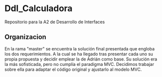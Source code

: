 # DdI_Calculadora
Repositorio para la A2 de Desarrollo de Interfaces

## Organizacion
En la rama "master" se encuentra la solución final presentada que engloba los dos requerimientos. A la cual se ha llegado tras presentar cada uno su propia propuesta y decidir emplear la de Adrián como base.
Su solución era la más sofisticada, pero no cumplía el paradigma MVC. Decidimos trabajar sobre ella para adaptar el código original y ajustarlo al modelo MVC.
